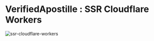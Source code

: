 # VerifiedApostille : SSR Cloudflare Workers
![ssr-cloudflare-workers](https://developers.cloudflare.com/workers/framework-guides/web-apps/astro/)


